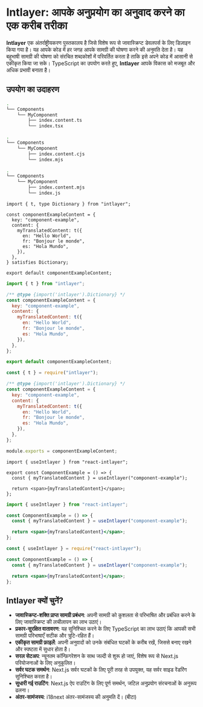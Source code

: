 # Intlayer: आपके अनुप्रयोग का अनुवाद करने का एक करीब तरीका

**Intlayer** एक अंतर्राष्ट्रीयकरण पुस्तकालय है जिसे विशेष रूप से जावास्क्रिप्ट डेवलपर्स के लिए डिज़ाइन किया गया है। यह आपके कोड में हर जगह आपके सामग्री की घोषणा करने की अनुमति देता है। यह बहुभाषी सामग्री की घोषणा को संरचित शब्दकोशों में परिवर्तित करता है ताकि इसे अपने कोड में आसानी से एकीकृत किया जा सके। TypeScript का उपयोग करते हुए, **Intlayer** आपके विकास को मजबूत और अधिक प्रभावी बनाता है।

## उपयोग का उदाहरण

```bash codeFormat="typescript"
.
└── Components
    └── MyComponent
        ├── index.content.ts
        └── index.tsx
```

```bash codeFormat="commonjs"
.
└── Components
    └── MyComponent
        ├── index.content.cjs
        └── index.mjs
```

```bash codeFormat="esm"
.
└── Components
    └── MyComponent
        ├── index.content.mjs
        └── index.js
```

```tsx fileName="./Components/MyComponent/index.content.ts" codeFormat="typescript"
import { t, type Dictionary } from "intlayer";

const componentExampleContent = {
  key: "component-example",
  content: {
    myTranslatedContent: t({
      en: "Hello World",
      fr: "Bonjour le monde",
      es: "Hola Mundo",
    }),
  },
} satisfies Dictionary;

export default componentExampleContent;
```

```jsx fileName="./Components/MyComponent/index.mjx" codeFormat="esm"
import { t } from "intlayer";

/** @type {import('intlayer').Dictionary} */
const componentExampleContent = {
  key: "component-example",
  content: {
    myTranslatedContent: t({
      en: "Hello World",
      fr: "Bonjour le monde",
      es: "Hola Mundo",
    }),
  },
};

export default componentExampleContent;
```

```jsx fileName="./Components/MyComponent/index.csx" codeFormat="commonjs"
const { t } = require("intlayer");

/** @type {import('intlayer').Dictionary} */
const componentExampleContent = {
  key: "component-example",
  content: {
    myTranslatedContent: t({
      en: "Hello World",
      fr: "Bonjour le monde",
      es: "Hola Mundo",
    }),
  },
};

module.exports = componentExampleContent;
```

```tsx fileName="./Components/MyComponent/index.tsx" codeFormat="typescript"
import { useIntlayer } from "react-intlayer";

export const ComponentExample = () => {
  const { myTranslatedContent } = useIntlayer("component-example");

  return <span>{myTranslatedContent}</span>;
};
```

```jsx fileName="./Components/MyComponent/index.mjx" codeFormat="esm"
import { useIntlayer } from "react-intlayer";

const ComponentExample = () => {
  const { myTranslatedContent } = useIntlayer("component-example");

  return <span>{myTranslatedContent}</span>;
};
```

```jsx fileName="./Components/MyComponent/index.csx" codeFormat="commonjs"
const { useIntlayer } = require("react-intlayer");

const ComponentExample = () => {
  const { myTranslatedContent } = useIntlayer("component-example");

  return <span>{myTranslatedContent}</span>;
};
```

## Intlayer क्यों चुनें?

- **जावास्क्रिप्ट-शक्ति प्राप्त सामग्री प्रबंधन**: अपनी सामग्री को कुशलता से परिभाषित और प्रबंधित करने के लिए जावास्क्रिप्ट की लचीलापन का लाभ उठाएं।
- **प्रकार-सुरक्षित वातावरण**: यह सुनिश्चित करने के लिए TypeScript का लाभ उठाएं कि आपकी सभी सामग्री परिभाषाएँ सटीक और त्रुटि-रहित हैं।
- **एकीकृत सामग्री फ़ाइलें**: अपनी अनुवादों को उनके संबंधित घटकों के करीब रखें, जिससे बनाए रखने और स्पष्टता में सुधार होता है।
- **सरल सेटअप**: न्यूनतम कॉन्फ़िगरेशन के साथ जल्दी से शुरू हो जाएं, विशेष रूप से Next.js परियोजनाओं के लिए अनुकूलित।
- **सर्वर घटक समर्थन**: Next.js सर्वर घटकों के लिए पूरी तरह से उपयुक्त, यह सर्वर साइड रेंडरिंग सुनिश्चित करता है।
- **सुधारी गई राउटिंग**: Next.js ऐप राउटिंग के लिए पूर्ण समर्थन, जटिल अनुप्रयोग संरचनाओं के अनुरूप ढलना।
- **अंतर-सामंजस्य**: i18next अंतर-सामंजस्य की अनुमति दें। (बीटा)

